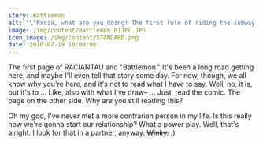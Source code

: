 ```yaml
---
story: Battlemon
alt: "\"Racia, what are you doing! The first rule of riding the subway is, “Don't make eye contact.\""
image: /img/content/Battlemon 01JPG.JPG
icon_image: /img/content/STANDARD.png
date: 2016-07-19 16:00:00
---
```



The first page of RACIANTAU and "Battlemon." It's been a long road getting here, and maybe I'll even tell that story some day. For now, though, we all know why you're here, and it's not to read what I have to say. Well, no, it is, but it's to … Like, also with what I've draw– … Just, read the comic. The page on the other side. Why are you still reading this?

Oh my god, I've never met a more contrarian person in my life. Is this really how we're gonna start our relationship? What a power play. Well, that's alright. I look for that in a partner, anyway. ~~Winky.~~ ;)